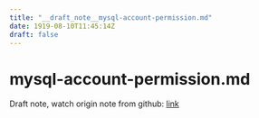 ```yaml
---
title: "__draft_note__mysql-account-permission.md"
date: 1919-08-10T11:45:14Z
draft: false
---
```


# mysql-account-permission.md

Draft note, watch origin note from github: [link](https:/github.com/tinghaolai/just-random-note/blob/master/google-cloud/mysql-account-permission.md)